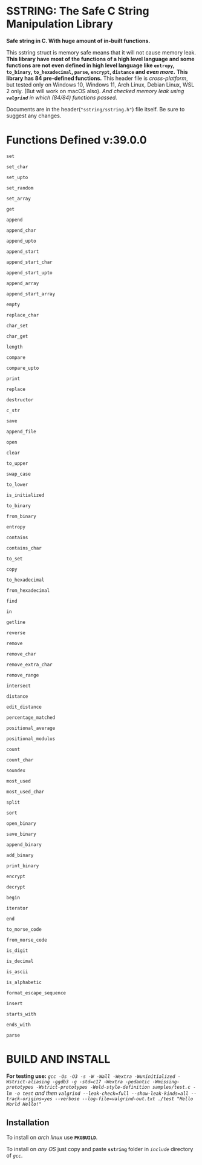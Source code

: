 # SSTRING: The Safe C String Manipulation Library
**Safe string in C. With huge amount of in-built functions.**

This sstring struct is memory safe means that it will not cause memory leak.
**This library have most of the functions of a high level language and some functions are not even defined in high level language like `entropy`, `to_binary`, `to_hexadecimal`, `parse`, `encrypt`, `distance` and *even more*.**
**This library has 84 pre-defined functions.**
This header file is *cross-platform*, but tested only on Windows 10, Windows 11, Arch Linux, Debian Linux, WSL 2 only. (But will work on macOS also). *And checked memory leak using **`valgrind`** in which (84/84) functions passed.*

Documents are in the header(`"sstring/sstring.h"`) file itself.
Be sure to suggest any changes.

# Functions Defined v:39.0.0

<code>set</code>

<code>set_char</code>

<code>set_upto</code>

<code>set_random</code>

<code>set_array</code>

<code>get</code>

<code>append</code>

<code>append_char</code>

<code>append_upto</code>

<code>append_start</code>

<code>append_start_char</code>

<code>append_start_upto</code>

<code>append_array</code>

<code>append_start_array</code>

<code>empty</code>

<code>replace_char</code>

<code>char_set</code>

<code>char_get</code>

<code>length</code>

<code>compare</code>

<code>compare_upto</code>

<code>print</code>

<code>replace</code>

<code>destructor</code>

<code>c_str</code>

<code>save</code>

<code>append_file</code>

<code>open</code>

<code>clear</code>

<code>to_upper</code>

<code>swap_case</code>

<code>to_lower</code>

<code>is_initialized</code>

<code>to_binary</code>

<code>from_binary</code>

<code>entropy</code>

<code>contains</code>

<code>contains_char</code>

<code>to_set</code>

<code>copy</code>

<code>to_hexadecimal</code>

<code>from_hexadecimal</code>

<code>find</code>

<code>in</code>

<code>getline</code>

<code>reverse</code>

<code>remove</code>

<code>remove_char</code>

<code>remove_extra_char</code>

<code>remove_range</code>

<code>intersect</code>

<code>distance</code>

<code>edit_distance</code>

<code>percentage_matched</code>

<code>positional_average</code>

<code>positional_modulus</code>

<code>count</code>

<code>count_char</code>

<code>soundex</code>

<code>most_used</code>

<code>most_used_char</code>

<code>split</code>

<code>sort</code>

<code>open_binary</code>

<code>save_binary</code>

<code>append_binary</code>

<code>add_binary</code>

<code>print_binary</code>

<code>encrypt</code>

<code>decrypt</code>

<code>begin</code>

<code>iterator</code>

<code>end</code>

<code>to_morse_code</code>

<code>from_morse_code</code>

<code>is_digit</code>

<code>is_decimal</code>

<code>is_ascii</code>

<code>is_alphabetic</code>

<code>format_escape_sequence</code>

<code>insert</code>

<code>starts_with</code>

<code>ends_with</code>

<code>parse</code>

# BUILD AND INSTALL

**For testing use:** *`gcc -Os -O3 -s -W -Wall -Wextra -Wuninitialized -Wstrict-aliasing -ggdb3 -g -std=c17 -Wextra -pedantic -Wmissing-prototypes -Wstrict-prototypes -Wold-style-definition samples/test.c -lm -o test` and then `valgrind --leak-check=full --show-leak-kinds=all --track-origins=yes --verbose --log-file=valgrind-out.txt ./test "Hello World Hello!"`*

## Installation

To install on *arch linux* use **`PKGBUILD`**.

To install on *any OS* just copy and paste **`sstring`** folder in *`include`* directory of *`gcc`*.
